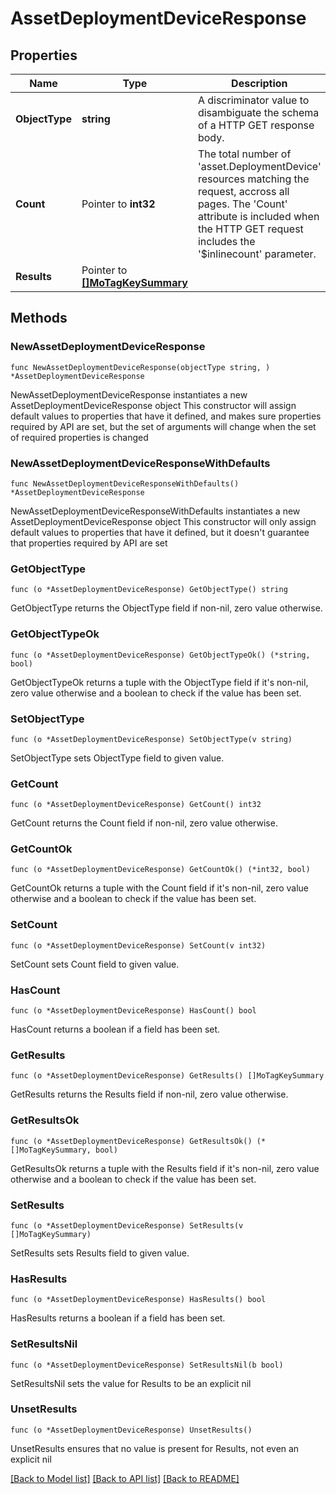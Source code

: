 # AssetDeploymentDeviceResponse

## Properties

Name | Type | Description | Notes
------------ | ------------- | ------------- | -------------
**ObjectType** | **string** | A discriminator value to disambiguate the schema of a HTTP GET response body. | 
**Count** | Pointer to **int32** | The total number of &#39;asset.DeploymentDevice&#39; resources matching the request, accross all pages. The &#39;Count&#39; attribute is included when the HTTP GET request includes the &#39;$inlinecount&#39; parameter. | [optional] 
**Results** | Pointer to [**[]MoTagKeySummary**](MoTagKeySummary.md) |  | [optional] 

## Methods

### NewAssetDeploymentDeviceResponse

`func NewAssetDeploymentDeviceResponse(objectType string, ) *AssetDeploymentDeviceResponse`

NewAssetDeploymentDeviceResponse instantiates a new AssetDeploymentDeviceResponse object
This constructor will assign default values to properties that have it defined,
and makes sure properties required by API are set, but the set of arguments
will change when the set of required properties is changed

### NewAssetDeploymentDeviceResponseWithDefaults

`func NewAssetDeploymentDeviceResponseWithDefaults() *AssetDeploymentDeviceResponse`

NewAssetDeploymentDeviceResponseWithDefaults instantiates a new AssetDeploymentDeviceResponse object
This constructor will only assign default values to properties that have it defined,
but it doesn't guarantee that properties required by API are set

### GetObjectType

`func (o *AssetDeploymentDeviceResponse) GetObjectType() string`

GetObjectType returns the ObjectType field if non-nil, zero value otherwise.

### GetObjectTypeOk

`func (o *AssetDeploymentDeviceResponse) GetObjectTypeOk() (*string, bool)`

GetObjectTypeOk returns a tuple with the ObjectType field if it's non-nil, zero value otherwise
and a boolean to check if the value has been set.

### SetObjectType

`func (o *AssetDeploymentDeviceResponse) SetObjectType(v string)`

SetObjectType sets ObjectType field to given value.


### GetCount

`func (o *AssetDeploymentDeviceResponse) GetCount() int32`

GetCount returns the Count field if non-nil, zero value otherwise.

### GetCountOk

`func (o *AssetDeploymentDeviceResponse) GetCountOk() (*int32, bool)`

GetCountOk returns a tuple with the Count field if it's non-nil, zero value otherwise
and a boolean to check if the value has been set.

### SetCount

`func (o *AssetDeploymentDeviceResponse) SetCount(v int32)`

SetCount sets Count field to given value.

### HasCount

`func (o *AssetDeploymentDeviceResponse) HasCount() bool`

HasCount returns a boolean if a field has been set.

### GetResults

`func (o *AssetDeploymentDeviceResponse) GetResults() []MoTagKeySummary`

GetResults returns the Results field if non-nil, zero value otherwise.

### GetResultsOk

`func (o *AssetDeploymentDeviceResponse) GetResultsOk() (*[]MoTagKeySummary, bool)`

GetResultsOk returns a tuple with the Results field if it's non-nil, zero value otherwise
and a boolean to check if the value has been set.

### SetResults

`func (o *AssetDeploymentDeviceResponse) SetResults(v []MoTagKeySummary)`

SetResults sets Results field to given value.

### HasResults

`func (o *AssetDeploymentDeviceResponse) HasResults() bool`

HasResults returns a boolean if a field has been set.

### SetResultsNil

`func (o *AssetDeploymentDeviceResponse) SetResultsNil(b bool)`

 SetResultsNil sets the value for Results to be an explicit nil

### UnsetResults
`func (o *AssetDeploymentDeviceResponse) UnsetResults()`

UnsetResults ensures that no value is present for Results, not even an explicit nil

[[Back to Model list]](../README.md#documentation-for-models) [[Back to API list]](../README.md#documentation-for-api-endpoints) [[Back to README]](../README.md)


